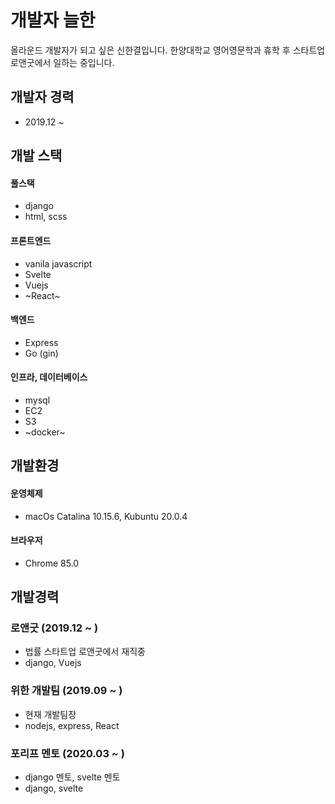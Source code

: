 # 개발자 늘한
올라운드 개발자가 되고 싶은 신한결입니다. 한양대학교 영어영문학과 휴학 후 스타트업 로앤굿에서 일하는 중입니다.

## 개발자 경력
- 2019.12 ~ 

## 개발 스택
#### 풀스택
- django
- html, scss

#### 프론트엔드
- vanila javascript
- Svelte
- Vuejs
- ~React~

#### 백엔드
- Express
- Go (gin)

#### 인프라, 데이터베이스
- mysql
- EC2
- S3
- ~docker~

## 개발환경
#### 운영체제
- macOs Catalina 10.15.6, Kubuntu 20.0.4

#### 브라우저
- Chrome 85.0

## 개발경력
### 로앤굿 (2019.12 ~ )
- 법률 스타트업 로앤굿에서 재직중
- django, Vuejs

### 위한 개발팀 (2019.09 ~ )
- 현재 개발팀장
- nodejs, express, React

### 포리프 멘토 (2020.03 ~ )
- django 멘토, svelte 멘토
- django, svelte
